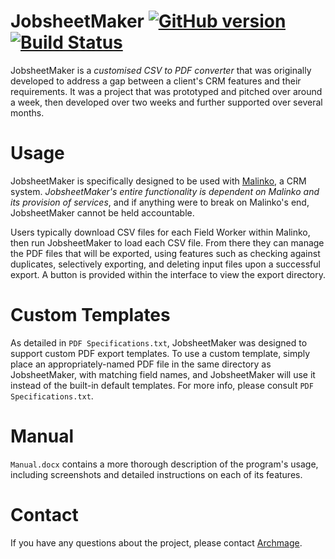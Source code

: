 # JobsheetMaker [![GitHub version](https://badge.fury.io/gh/archmage%2Fjobsheetmaker.svg)](https://badge.fury.io/gh/archmage%2Fjobsheetmaker) [![Build Status](https://travis-ci.org/archmage/jobsheetmaker.svg?branch=master)](https://travis-ci.org/archmage/jobsheetmaker)
JobsheetMaker is a _customised CSV to PDF converter_ that was originally developed to address a gap between a client's CRM features and their requirements. It was a project that was prototyped and pitched over around a week, then developed over two weeks and further supported over several months.

# Usage
JobsheetMaker is specifically designed to be used with [Malinko](http://www.malinkoapp.com/), a CRM system. _JobsheetMaker's entire functionality is dependent on Malinko and its provision of services_, and if anything were to break on Malinko's end, JobsheetMaker cannot be held accountable.

Users typically download CSV files for each Field Worker within Malinko, then run JobsheetMaker to load each CSV file. From there they can manage the PDF files that will be exported, using features such as checking against duplicates, selectively exporting, and deleting input files upon a successful export. A button is provided within the interface to view the export directory.

# Custom Templates
As detailed in `PDF Specifications.txt`, JobsheetMaker was designed to support custom PDF export templates. To use a custom template, simply place an appropriately-named PDF file in the same directory as JobsheetMaker, with matching field names, and JobsheetMaker will use it instead of the built-in default templates. For more info, please consult `PDF Specifications.txt`.

# Manual
`Manual.docx` contains a more thorough description of the program's usage, including screenshots and detailed instructions on each of its features.

# Contact
If you have any questions about the project, please contact [Archmage](https://github.com/archmage).